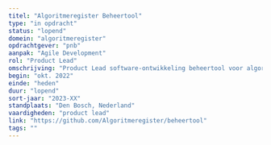 ```yaml
---
titel: "Algoritmeregister Beheertool"
type: "in opdracht"
status: "lopend"
domein: "algoritmeregister"
opdrachtgever: "pnb"
aanpak: "Agile Development"
rol: "Product Lead"
omschrijving: "Product Lead software-ontwikkeling beheertool voor algoritmeregistraties in Microsoft PowerApps."
begin: "okt. 2022"
einde: "heden"
duur: "lopend"
sort-jaar: "2023-XX"
standplaats: "Den Bosch, Nederland"
vaardigheden: "product lead"
link: "https://github.com/Algoritmeregister/beheertool"
tags: ""
---
```

